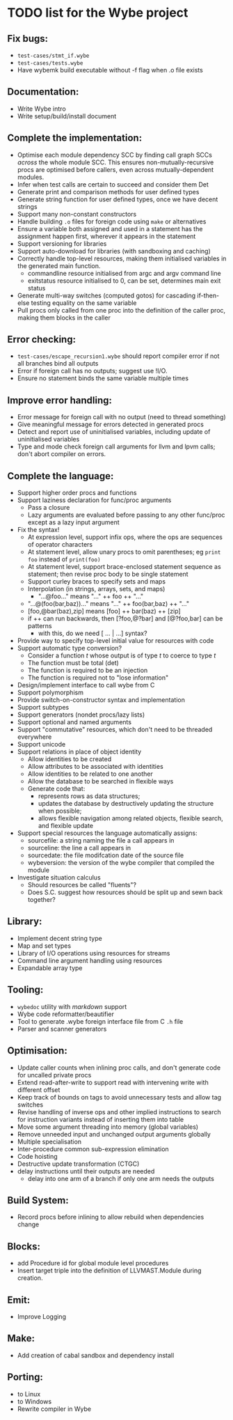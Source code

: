 # TODO list for the Wybe project

## Fix bugs:
* `test-cases/stmt_if.wybe`
* `test-cases/tests.wybe`
* Have wybemk build executable without -f flag when .o file exists

## Documentation:
* Write Wybe intro
* Write setup/build/install document


## Complete the implementation:
* Optimise each module dependency SCC by finding call graph SCCs *across*
  the whole module SCC.  This ensures non-mutually-recursive procs are
  optimised before callers, even across mutually-dependent modules.
* Infer when test calls are certain to succeed and consider them Det
* Generate print and comparison methods for user defined types
* Generate string function for user defined types, once we have decent strings
* Support many non-constant constructors
* Handle building `.o` files for foreign code using `make` or alternatives
* Ensure a variable both assigned and used in a statement has the assignment
  happen first, wherever it appears in the statement
* Support versioning for libraries
* Support auto-download for libraries (with sandboxing and caching)
* Correctly handle top-level resources, making them initialised variables in the
  generated main function.
    * commandline resource initialised from argc and argv command line
    * exitstatus resource initialised to 0, can be set, determines main exit
      status
* Generate multi-way switches (computed gotos) for cascading if-then-else
  testing equality on the same variable
* Pull procs only called from one proc into the definition of the caller proc,
  making them blocks in the caller


## Error checking:
* `test-cases/escape_recursion1.wybe` should report compiler error if not all branches bind all outputs
* Error if foreign call has no outputs; suggest use !I/O.
* Ensure no statement binds the same variable multiple times


## Improve error handling:
* Error message for foreign call with no output (need to thread something)
* Give meaningful message for errors detected in generated procs
* Detect and report use of uninitialised variables, including update
   of uninitialised variables
* Type and mode check foreign call arguments for llvm and lpvm calls;
  don't abort compiler on errors.


## Complete the language:
* Support higher order procs and functions
* Support laziness declaration for func/proc arguments
    * Pass a closure
    * Lazy arguments are evaluated before passing to any other func/proc except
      as a lazy input argument
* Fix the syntax!
    * At expression level, support infix ops, where the ops are sequences of
      operator characters
    * At statement level, allow unary procs to omit parentheses;
      eg `print foo` instead of `print(foo)`
    * At statement level, support brace-enclosed statement sequence as
      statement; then revise proc body to be single statement
    * Support curley braces to specify sets and maps
    * Interpolation (in strings, arrays, sets, and maps)
        * "...@foo..." means "..." ++ foo ++ "..."
	* "...@(foo(bar,baz))..." means "..." ++ foo(bar,baz) ++ "..."
	* [foo,@bar(baz),zip] means [foo] ++ bar(baz) ++ [zip]
	* if ++ can run backwards, then [?foo,@?bar] and [@?foo,bar] can be patterns
    	* with this, do we need [ ... | ...] syntax?
* Provide way to specify top-level initial value for resources with code
* Support automatic type conversion?
    * Consider a function *t* whose output is of type *t* to coerce to type *t*
    * The function must be total (det)
    * The function is required to be an injection
    * The function is required not to "lose information"
* Design/implement interface to call wybe from C
* Support polymorphism
* Provide switch-on-constructor syntax and implementation
* Support subtypes
* Support generators (nondet procs/lazy lists)
* Support optional and named arguments
* Support "commutative" resources, which don't need to be threaded everywhere
* Support unicode
* Support relations in place of object identity
    * Allow identities to be created
    * Allow attributes to be associated with identities
    * Allow identities to be related to one another
    * Allow the database to be searched in flexible ways
    * Generate code that:
        * represents rows as data structures;
        * updates the database by destructively updating the structure when
          possible;
        * allows flexible navigation among related objects, flexible search, and
          flexible update
* Support special resources the language automatically assigns:
    * sourcefile:  a string naming the file a call appears in
    * sourceline:  the line a call appears in
    * sourcedate:  the file modifcation date of the source file
    * wybeversion:  the version of the wybe compiler that compiled the module
* Investigate situation calculus
    * Should resources be called "fluents"?
    * Does S.C. suggest how resources should be split up and sewn back together?


## Library:
* Implement decent string type
* Map and set types
* Library of I/O operations using resources for streams
* Command line argument handling using resources
* Expandable array type


## Tooling:
* `wybedoc` utility with *markdown* support
* Wybe code reformatter/beautifier
* Tool to generate .wybe foreign interface file from C `.h` file
* Parser and scanner generators


## Optimisation:
* Update caller counts when inlining proc calls, and don't generate code for
  uncalled private procs
* Extend read-after-write to support read with intervening write with different
  offset
* Keep track of bounds on tags to avoid unnecessary tests and allow tag switches
* Revise handling of inverse ops and other implied instructions to search for
  instruction variants instead of inserting them into table
* Move some argument threading into memory (global variables)
* Remove unneeded input and unchanged output arguments globally
* Multiple specialisation
* Inter-procedure common sub-expression elimination
* Code hoisting
* Destructive update transformation (CTGC)
* delay instructions until their outputs are needed
    * delay into one arm of a branch if only one arm needs the outputs


## Build System:
* Record procs before inlining to allow rebuild when dependencies change


## Blocks:
* add Procedure id for global module level procedures
* Insert target triple into the definition of LLVMAST.Module during
  creation.


## Emit:
* Improve Logging


## Make:
* Add creation of cabal sandbox and dependency install


## Porting:
* to Linux
* to Windows
* Rewrite compiler in Wybe

